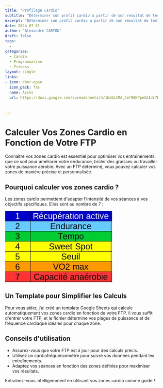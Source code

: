```yaml
---
title: "Profilage Cardio"
subtitle: "Déterminer son profil cardio a partir de son resultat de test FTP"
excerpt: "Déterminer son profil cardio a partir de son resultat de test FTP"
date: 2024-07-01
author: "Alexandre CARTON"
draft: false
tags:
  - 
categories:
  - Cardio
  - Programmation
  - Fitness
layout: single
links:
- icon: door-open
  icon_pack: fas
  name: Accès
  url: https://docs.google.com/spreadsheets/d/1NdQL5MA_Cef9OKPpeS21dr7DLcPTt3YY7LZo62GfVFQ/copy


---
```


# Calculer Vos Zones Cardio en Fonction de Votre FTP

Connaître vos zones cardio est essentiel pour optimiser vos entraînements, que ce soit pour améliorer votre endurance, brûler des graisses ou travailler votre puissance aérobie. Avec un FTP déterminé, vous pouvez calculer vos zones de manière précise et personnalisée.

## Pourquoi calculer vos zones cardio ?

Les zones cardio permettent d'adapter l'intensité de vos séances à vos objectifs spécifiques. Elles sont au nombre de 7 :

![pic](zones.JPG)

## Un Template pour Simplifier les Calculs

Pour vous aider, j'ai créé un template Google Sheets qui calcule automatiquement vos zones cardio en fonction de votre FTP. Il vous suffit d'entrer votre FTP, et le fichier détermine vos plages de puissance et de fréquence cardiaque idéales pour chaque zone.


## Conseils d'utilisation

- Assurez-vous que votre FTP est à jour pour des calculs précis.
- Utilisez un cardiofréquencemètre pour suivre vos données pendant les entraînements.
- Adaptez vos séances en fonction des zones définies pour maximiser vos résultats.

Entraînez-vous intelligemment en utilisant vos zones cardio comme guide !


